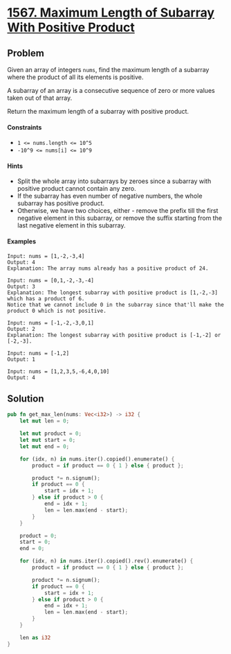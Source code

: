 # [1567. Maximum Length of Subarray With Positive Product](https://leetcode.com/problems/maximum-length-of-subarray-with-positive-product/)

## Problem

Given an array of integers `nums`, find the maximum length of a subarray where
the product of all its elements is positive.

A subarray of an array is a consecutive sequence of zero or more values taken
out of that array.

Return the maximum length of a subarray with positive product.

#### Constraints

* `1 <= nums.length <= 10^5`
* `-10^9 <= nums[i] <= 10^9`

#### Hints

* Split the whole array into subarrays by zeroes since a subarray with positive
  product cannot contain any zero.
* If the subarray has even number of negative numbers, the whole subarray has
  positive product.
* Otherwise, we have two choices, either - remove the prefix till the first
  negative element in this subarray, or remove the suffix starting from the last
  negative element in this subarray.

#### Examples

```text
Input: nums = [1,-2,-3,4]
Output: 4
Explanation: The array nums already has a positive product of 24.
```

```text
Input: nums = [0,1,-2,-3,-4]
Output: 3
Explanation: The longest subarray with positive product is [1,-2,-3] which has a product of 6.
Notice that we cannot include 0 in the subarray since that'll make the product 0 which is not positive.
```

```text
Input: nums = [-1,-2,-3,0,1]
Output: 2
Explanation: The longest subarray with positive product is [-1,-2] or [-2,-3].
```

```text
Input: nums = [-1,2]
Output: 1
```

```text
Input: nums = [1,2,3,5,-6,4,0,10]
Output: 4
```

## Solution

```rust
pub fn get_max_len(nums: Vec<i32>) -> i32 {
    let mut len = 0;

    let mut product = 0;
    let mut start = 0;
    let mut end = 0;

    for (idx, n) in nums.iter().copied().enumerate() {
        product = if product == 0 { 1 } else { product };

        product *= n.signum();
        if product == 0 {
            start = idx + 1;
        } else if product > 0 {
            end = idx + 1;
            len = len.max(end - start);
        }
    }

    product = 0;
    start = 0;
    end = 0;

    for (idx, n) in nums.iter().copied().rev().enumerate() {
        product = if product == 0 { 1 } else { product };

        product *= n.signum();
        if product == 0 {
            start = idx + 1;
        } else if product > 0 {
            end = idx + 1;
            len = len.max(end - start);
        }
    }

    len as i32
}
```